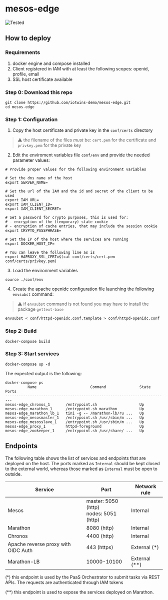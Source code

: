 # mesos-edge

![Tested](https://img.shields.io/badge/tested%20with-docker--compose%201.27.4%20-green)

## How to deploy

### Requirements

1. docker engine and compose installed
2. Client registered in IAM with at least the following scopes: openid, profile, email
2. SSL host certificate available

### Step 0: Download this repo

````
git clone https://github.com/iotwins-demo/mesos-edge.git
cd mesos-edge
````

### Step 1: Configuration

1. Copy the host certificate and private key in the `conf/certs` directory

> :warning: the filename of the files *must* be: `cert.pem` for the certificate and `privkey.pem` for the private key

2. Edit the enviroment variables file `conf/env` and provide the needed parameter values:

````
# Provide proper values for the following environment variables

# Set the dns name of the host
export SERVER_NAME=

# Set the url of the IAM and the id and secret of the client to be used
export IAM_URL=
export IAM_CLIENT_ID=
export IAM_CLIENT_SECRET=

# Set a password for crypto purposes, this is used for:
# - encryption of the (temporary) state cookie
# - encryption of cache entries, that may include the session cookie
export CRYPTO_PASSPHRASE=

# Set the IP of the host where the services are running
export DOCKER_HOST_IP=

# You can leave the following line as is
export HAPROXY_SSL_CERT=$(cat conf/certs/cert.pem conf/certs/privkey.pem)
````

3. Load the environment variables

````
source ./conf/env
````

4. Create the apache openidc configuration file launching the following `envsubst` command:

> :warning: if `envsubst` command is not found you may have to install the package `gettext-base`

````
envsubst < conf/httpd-openidc.conf.template > conf/httpd-openidc.conf
````


### Step 2: Build

````
docker-compose build
````


### Step 3: Start services

````
docker-compose up -d
````

The expected output is the following:

````
docker-compose ps
          Name                        Command               State   Ports
-------------------------------------------------------------------------
mesos-edge_chronos_1       /entrypoint.sh                   Up
mesos-edge_marathon_1      /entrypoint.sh marathon          Up
mesos-edge_marathon_lb_1   tini -g -- /marathon-lb/ru ...   Up
mesos-edge_mesosmaster_1   /entrypoint.sh /usr/sbin/m ...   Up
mesos-edge_mesosslave_1    /entrypoint.sh /usr/sbin/m ...   Up
mesos-edge_proxy_1         httpd-foreground                 Up
mesos-edge_zookeeper_1     /entrypoint.sh /usr/share/ ...   Up
````

## Endpoints

The following table shows the list of services and endpoints that are deployed on the host. The ports marked as `Internal` should be kept closed to the external world, whereas those marked as `External` must be open to outside.

| Service  | Port |  Network rule |
| ------------- | ------------- | -----------| 
| Mesos  | master: 5050 (http) <br> nodes: 5051 (http)  | Internal |
| Marathon  | 8080 (http)  | Internal |
| Chronos | 4400 (http) | Internal |
| Apache reverse proxy with OIDC Auth | 443 (https) | External (*) |
| Marathon-LB | 10000-10100 | External (**) |

(*) this endpoint is used by the PaaS Orchestrator to submit tasks via REST APIs. The requests are authenticated through IAM tokens

(**) this endpoint is used to expose the services deployed on Marathon. 
